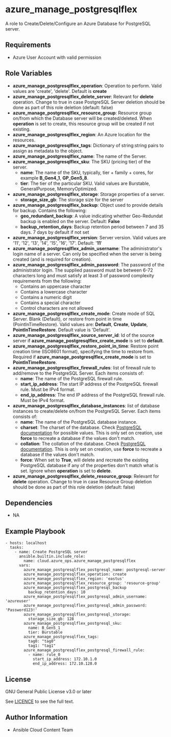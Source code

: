 azure_manage_postgresqlflex
==================

A role to Create/Delete/Configure an Azure Database for PostgreSQL server.

Requirements
------------

* Azure User Account with valid permission

Role Variables
--------------

* **azure_manage_postgresqlflex_operation**: Operation to perform. Valid values are 'create', 'delete'. Default is **create**
* **azure_manage_postgresqlflex_delete_server**: Relevant for **delete** operation. Change to true in case PostgreSQL Server deletion should be done as part of this role deletion (default: false)
* **azure_manage_postgresqlflex_resource_group**: Resource group on/from which the Database server will be created/deleted. When **operation** is set to create, this resource group will be created if not existing.
* **azure_manage_postgresqlflex_region**: An Azure location for the resources.
* **azure_manage_postgresqlflex_tags**: Dictionary of string:string pairs to assign as metadata to the object.
* **azure_manage_postgresqlflex_name**: The name of the Server.
* **azure_manage_postgresqlflex_sku**: The SKU (pricing tier) of the server.
  - **name**: The name of the SKU, typically, tier + family + cores, for example **B_Gen4_1**, **GP_Gen5_8**.
  - **tier**: The tier of the particular SKU. Valid values are Burstable, GeneralPurpose, MemoryOptimized.
* **azure_manage_postgresqlflex_storage**: Storage properties of a server.
  - **storage_size_gb**: The storage size for the server
* **azure_manage_postgresqlflex_backup**: Object used to provide details for backup. Contains the following:
  - **geo_redundant_backup**: A value indicating whether Geo-Redundat backup is enabled on the server. Default: **False**
  - **backup_retention_days**: Backup retention period between 7 and 35 days. 7 days by default if not set
* **azure_manage_postgresqlflex_version**: Server version. Valid values are '11', '12', '13', '14', '15', '16', '17'. Default: '**11**'
* **azure_manage_postgresqlflex_admin_username**: The administrator's login name of a server. Can only be specified when the server is being created (and is required for creation).
* **azure_manage_postgresqlflex_admin_password**: The password of the administrator login.
The supplied password must be between 6-72 characters long and must satisfy at least 3 of password complexity requirements from the following:
	-  Contains an uppercase character
	-  Contains a lowercase character
	-  Contains a numeric digit
	-  Contains a special character
	-  Control characters are not allowed
* **azure_manage_postgresqlflex_create_mode**: Create mode of SQL Server. Blank (Default), or restore from point in time (PointInTimeRestore). Valid values are: **Default**, **Create**, **Update**, **PointInTimeRestore**. Default value is 'Default'.
* **azure_manage_postgresqlflex_source_server_id**: Id of the source server if **azure_manage_postgresqlflex_create_mode** is set to **default**.
* **azure_manage_postgresqlflex_restore_point_in_time**: Restore point creation time (ISO8601 format), specifying the time to restore from. Required if **azure_manage_postgresqlflex_create_mode** is set to **PointInTimeRestore**.
* **azure_manage_postgresqlflex_firewall_rules**: list of firewall rule to add/remove to the PostgreSQL Server. Each items consists of:
  - **name**: The name of the PostgreSQL firewall rule.
  - **start_ip_address**: The start IP address of the PostgreSQL firewall rule. Must be IPv4 format.
  - **end_ip_address**: The end IP address of the PostgreSQL firewall rule. Must be IPv4 format.
* **azure_manage_postgresqlflex_database_instances**: list of database instances to create/delete on/from the PostgreSQL Server. Each items consists of:
  - **name**: The name of the PostgreSQL database instance.
  - **charset**: The charset of the database. Check [PostgreSQL documentation](https://www.postgresql.org/docs/9.3/multibyte.html) for possible values. This is only set on creation, use **force** to recreate a database if the values don't match.
  - **collation**: The collation of the database. Check [PostgreSQL documentation](https://www.postgresql.org/docs/9.1/collation.html). This is only set on creation, use **force** to recreate a database if the values don't match.
  - **force**:  When set to **True**, will delete and recreate the existing PostgreSQL database if any of the properties don't match what is set. Ignore when **operation** is set to **delete**.
* **azure_manage_postgresqlflex_delete_resource_group**: Relevant for **delete** operation. Change to true in case Resource Group deletion should be done as part of this role deletion (default: false)


Dependencies
------------

- NA

Example Playbook
----------------

    - hosts: localhost
      tasks:
        - name: Create PostgreSQL server
          ansible.builtin.include_role:
            name: cloud.azure_ops.azure_manage_postgresqlflex
          vars:
            azure_manage_postgresqlflex_postgresql_name: postgresql-server
            azure_manage_postgresqlflex_operation: create
            azure_manage_postgresqlflex_region: 'eastus'
            azure_manage_postgresqlflex_resource_group: 'resource-group'
            azure_manage_postgresqlflex_postgresql_backup
              backup_retention_days: 10
            azure_manage_postgresqlflex_postgresql_admin_username: 'azureuser'
            azure_manage_postgresqlflex_postgresql_admin_password: 'Password123!'
            azure_manage_postgresqlflex_postgresql_storage:
              storage_size_gb: 128
            azure_manage_postgresqlflex_postgresql_sku:
              name: B_Gen5_1
              tier: Burstable
            azure_manage_postgresqlflex_tags:
              tag0: "tag0"
              tag1: "tag1"
            azure_manage_postgresqlflex_postgresql_firewall_rule:
              - name: rule_0
                start_ip_address: 172.10.1.0
                end_ip_address: 172.10.128.0

License
-------

GNU General Public License v3.0 or later

See [LICENCE](https://github.com/redhat-cop/cloud.azure_ops/blob/main/LICENSE) to see the full text.

Author Information
------------------

- Ansible Cloud Content Team
